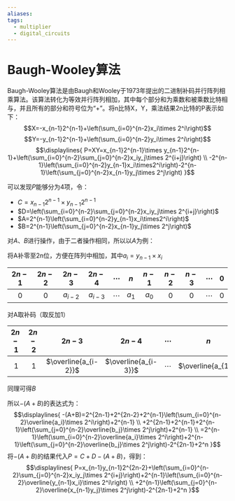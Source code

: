 ```yaml
---
aliases: 
tags:
  - multiplier
  - digital_circuits
---
```

# Baugh-Wooley算法

Baugh-Wooley算法是由Baugh和Wooley于1973年提出的二进制补码并行阵列相乘算法。该算法转化为等效并行阵列相加，其中每个部分和为乘数和被乘数比特相与，并且所有的部分和符号位为“+”。将n比特X，Y，乘法结果2n比特的P表示如下：
$$X=-x_{n-1}2^{n-1}+\left(\sum_{i=0}^{n-2}x_i\times 2^i\right)$$
$$Y=-y_{n-1}2^{n-1}+\left(\sum_{i=0}^{n-2}y_i\times 2^i\right)$$
$$\displaylines{
P=XY=x_{n-1}2^{n-1}\times y_{n-1}2^{n-1}+\left(\sum_{i=0}^{n-2}\sum_{j=0}^{n-2}x_iy_j\times 2^{i+j}\right)
\\
-2^{n-1}\left(\sum_{i=0}^{n-2}y_{n-1}x_i\times2^i\right)-2^{n-1}\left(\sum_{j=0}^{n-2}x_{n-1}y_j\times 2^j\right)
}$$

可以发现$P$能够分为4项，令：
- $C=x_{n-1}2^{n-1}\times y_{n-1}2^{n-1}$
- $D=\left(\sum_{i=0}^{n-2}\sum_{j=0}^{n-2}x_iy_j\times 2^{i+j}\right)$
- $A=2^{n-1}\left(\sum_{i=0}^{n-2}y_{n-1}x_i\times2^i\right)$
- $B=2^{n-1}\left(\sum_{j=0}^{n-2}x_{n-1}y_j\times 2^j\right)$

对$A$、$B$进行操作，由于二者操作相同，所以以$A$为例：

将A补零至2n位，方便在阵列中相加，其中$a_i=y_{n-1}\times x_i$

| $2n-1$ | $2n-2$ |  $2n-3$   |  $2n-4$   | $\cdots$ |   $n$   |  $n-1$  | $n-2$ | $n-3$ | $\cdots$ | $0$ |
| :----: | :----: | :-------: | :-------: | :------: | :-----: | :-----: | :---: | :---: | :------: | :---: |
|  $0$   |  $0$   | $a_{i-2}$ | $a_{i-3}$ | $\cdots$ | $a_{1}$ | $a_{0}$ |  $0$  |  $0$  | $\cdots$ | $0$ |

对A取补码（取反加1）

| $2n-1$ | $2n-2$ |        $2n-3$        |        $2n-4$        | $\cdots$ |        $n$         |        $n-1$         | $n-2$ | $n-3$ | $\cdots$ | $0$ |
| :----: | :----: | :------------------: | :------------------: | :------: | :----------------: | :------------------: | :---: | :---: | :------: | :-: |
|  $1$   |  $1$   | $\overline{a_{i-2}}$ | $\overline{a_{i-3}}$ | $\cdots$ | $\overline{a_{1}}$ | $\overline{a_{0}}+1$ |  $0$  |  $0$  | $\cdots$ | $0$ |

同理可得$B$

所以$-(A+B)$的表达式为：
$$\displaylines{
-(A+B)=2^{2n-1}+2^{2n-2}+2^{n-1}\left(\sum_{i=0}^{n-2}\overline{a_i}\times 2^i\right)+2^{n-1} \\
+2^{2n-1}+2^{n-1}+2^{n-1}\left(\sum_{j=0}^{n-2}\overline{b_j}\times 2^j\right)+2^{n-1} \\
=2^{n-1}\left(\sum_{i=0}^{n-2}\overline{a_i}\times 2^i\right)+2^{n-1}\left(\sum_{j=0}^{n-2}\overline{b_j}\times 2^j\right)-2^{2n-1}+2^n
}$$
将$-(A+B)$的结果代入$P=C+D-(A+B)$，得到：
$$\displaylines{
P=x_{n-1}y_{n-1}2^{2n-2}+\left(\sum_{i=0}^{n-2}\sum_{j=0}^{n-2}x_iy_j\times 2^{i+j}\right)+2^{n-1}\left(\sum_{i=0}^{n-2}\overline{y_{n-1}x_i}\times 2^i\right) \\
+2^{n-1}\left(\sum_{j=0}^{n-2}\overline{x_{n-1}y_j}\times 2^j\right)-2^{2n-1}+2^n
}$$